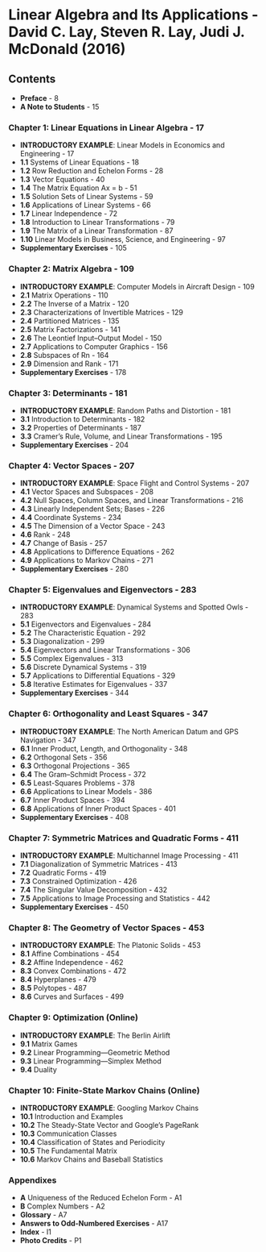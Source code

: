 # Linear Algebra and Its Applications - David C. Lay, Steven R. Lay, Judi J. McDonald (2016)

## Contents

- **Preface** - 8
- **A Note to Students** - 15

### Chapter 1: Linear Equations in Linear Algebra - 17
- **INTRODUCTORY EXAMPLE**: Linear Models in Economics and Engineering - 17
- **1.1** Systems of Linear Equations - 18
- **1.2** Row Reduction and Echelon Forms - 28
- **1.3** Vector Equations - 40
- **1.4** The Matrix Equation Ax = b - 51
- **1.5** Solution Sets of Linear Systems - 59
- **1.6** Applications of Linear Systems - 66
- **1.7** Linear Independence - 72
- **1.8** Introduction to Linear Transformations - 79
- **1.9** The Matrix of a Linear Transformation - 87
- **1.10** Linear Models in Business, Science, and Engineering - 97
- **Supplementary Exercises** - 105

### Chapter 2: Matrix Algebra - 109
- **INTRODUCTORY EXAMPLE**: Computer Models in Aircraft Design - 109
- **2.1** Matrix Operations - 110
- **2.2** The Inverse of a Matrix - 120
- **2.3** Characterizations of Invertible Matrices - 129
- **2.4** Partitioned Matrices - 135
- **2.5** Matrix Factorizations - 141
- **2.6** The Leontief Input–Output Model - 150
- **2.7** Applications to Computer Graphics - 156
- **2.8** Subspaces of Rn - 164
- **2.9** Dimension and Rank - 171
- **Supplementary Exercises** - 178

### Chapter 3: Determinants - 181
- **INTRODUCTORY EXAMPLE**: Random Paths and Distortion - 181
- **3.1** Introduction to Determinants - 182
- **3.2** Properties of Determinants - 187
- **3.3** Cramer’s Rule, Volume, and Linear Transformations - 195
- **Supplementary Exercises** - 204

### Chapter 4: Vector Spaces - 207
- **INTRODUCTORY EXAMPLE**: Space Flight and Control Systems - 207
- **4.1** Vector Spaces and Subspaces - 208
- **4.2** Null Spaces, Column Spaces, and Linear Transformations - 216
- **4.3** Linearly Independent Sets; Bases - 226
- **4.4** Coordinate Systems - 234
- **4.5** The Dimension of a Vector Space - 243
- **4.6** Rank - 248
- **4.7** Change of Basis - 257
- **4.8** Applications to Difference Equations - 262
- **4.9** Applications to Markov Chains - 271
- **Supplementary Exercises** - 280

### Chapter 5: Eigenvalues and Eigenvectors - 283
- **INTRODUCTORY EXAMPLE**: Dynamical Systems and Spotted Owls - 283
- **5.1** Eigenvectors and Eigenvalues - 284
- **5.2** The Characteristic Equation - 292
- **5.3** Diagonalization - 299
- **5.4** Eigenvectors and Linear Transformations - 306
- **5.5** Complex Eigenvalues - 313
- **5.6** Discrete Dynamical Systems - 319
- **5.7** Applications to Differential Equations - 329
- **5.8** Iterative Estimates for Eigenvalues - 337
- **Supplementary Exercises** - 344

### Chapter 6: Orthogonality and Least Squares - 347
- **INTRODUCTORY EXAMPLE**: The North American Datum and GPS Navigation - 347
- **6.1** Inner Product, Length, and Orthogonality - 348
- **6.2** Orthogonal Sets - 356
- **6.3** Orthogonal Projections - 365
- **6.4** The Gram–Schmidt Process - 372
- **6.5** Least-Squares Problems - 378
- **6.6** Applications to Linear Models - 386
- **6.7** Inner Product Spaces - 394
- **6.8** Applications of Inner Product Spaces - 401
- **Supplementary Exercises** - 408

### Chapter 7: Symmetric Matrices and Quadratic Forms - 411
- **INTRODUCTORY EXAMPLE**: Multichannel Image Processing - 411
- **7.1** Diagonalization of Symmetric Matrices - 413
- **7.2** Quadratic Forms - 419
- **7.3** Constrained Optimization - 426
- **7.4** The Singular Value Decomposition - 432
- **7.5** Applications to Image Processing and Statistics - 442
- **Supplementary Exercises** - 450

### Chapter 8: The Geometry of Vector Spaces - 453
- **INTRODUCTORY EXAMPLE**: The Platonic Solids - 453
- **8.1** Affine Combinations - 454
- **8.2** Affine Independence - 462
- **8.3** Convex Combinations - 472
- **8.4** Hyperplanes - 479
- **8.5** Polytopes - 487
- **8.6** Curves and Surfaces - 499

### Chapter 9: Optimization (Online)
- **INTRODUCTORY EXAMPLE**: The Berlin Airlift
- **9.1** Matrix Games
- **9.2** Linear Programming—Geometric Method
- **9.3** Linear Programming—Simplex Method
- **9.4** Duality

### Chapter 10: Finite-State Markov Chains (Online)
- **INTRODUCTORY EXAMPLE**: Googling Markov Chains
- **10.1** Introduction and Examples
- **10.2** The Steady-State Vector and Google’s PageRank
- **10.3** Communication Classes
- **10.4** Classification of States and Periodicity
- **10.5** The Fundamental Matrix
- **10.6** Markov Chains and Baseball Statistics

### Appendixes
- **A** Uniqueness of the Reduced Echelon Form - A1
- **B** Complex Numbers - A2
- **Glossary** - A7
- **Answers to Odd-Numbered Exercises** - A17
- **Index** - I1
- **Photo Credits** - P1